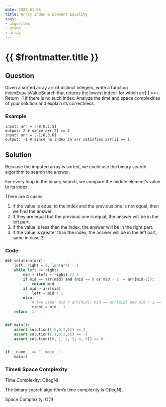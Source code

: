 ```yaml
---
date: 2023-01-05
title: Array Index & Element Equality
tags:
- algorithm
- pramp 
- array
---
```

# {{ $frontmatter.title }}

## Question

Given a sorted array arr of distinct integers, write a function indexEqualsValueSearch that returns the lowest index i for which arr[i] == i.
Return -1 if there is no such index. Analyze the time and space complexities of your solution and explain its correctness.



### Example
```
input: arr = [-8,0,2,5]
output: 2 # since arr[2] == 2
input: arr = [-1,0,3,6]
output: -1 # since no index in arr satisfies arr[i] == i.

```

## Solution 

Because the imputed array is sorted, we could use the binary search algorithm to search the answer.

For every loop in the binary search, we compare the middle element’s value to its index.

There are 4 cases:
1. If the value is equal to the index and the previous one is not equal,  then we find the answer.
2. If they are equal but the previous one is equal, the answer will be in the left part.
3. If the value is less than the index, the answer will be in the right part.
4. If the value is greater than the index, the answer will be in the left part, same in case 2.







### Code
```python
def solution(arr):
    left, right = 0, len(arr) - 1
    while left <= right:
        mid = (left + right) // 2
        if mid == arr[mid] and (mid == 0 or mid - 1 != arr[mid-1]):
            return mid
        if mid > arr[mid]:
            left = mid + 1
        else:
            # two case: mid < arr[mid]; mid == arr[mid] and mid - 1 == arr[mid-1]
            right = mid - 1
    return -1


def main():
    assert solution([-8,0,2,5]) == 2
    assert solution([-1,0,3,6]) == -1
    assert solution([0, 1, 2, 3, 4, 5]) == 0


if __name__ == '__main__':
    main()
```

### Time& Space Complexity

Time Complexity: O(logN) 

The binary search algorithm’s time complexity is O(logN).

Space Complexity: O(1)








